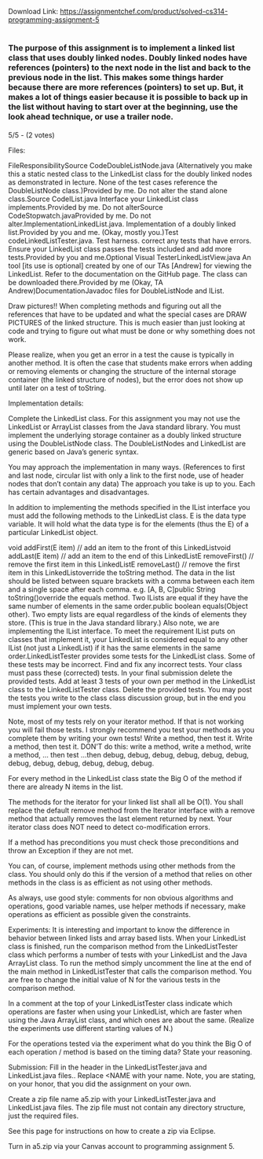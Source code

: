 Download Link: https://assignmentchef.com/product/solved-cs314-programming-assignment-5
<br>
<h1 class="product-top-header" title="CS314 Programming Assignment 5 Solved"><span style="font-size: 16px;">The purpose of this assignment is to implement a linked list class that uses doubly linked nodes. Doubly linked nodes have references (pointers) to the next node in the list and back to the previous node in the list. This makes some things harder because there are more references (pointers) to set up. But, it makes a lot of things easier because it is possible to back up in the list without having to start over at the beginning, use the look ahead technique, or use a trailer node.</span></h1>

5/5 - (2 votes)

Files:

FileResponsibilitySource CodeDoubleListNode.java (Alternatively you make this a static nested class to the LinkedList class for the doubly linked nodes as demonstrated in lecture. None of the test cases reference the DoubleListNode class.)Provided by me. Do not alter the stand alone class.Source CodeIList.java Interface your LinkedList class implements.Provided by me. Do not alterSource CodeStopwatch.javaProvided by me. Do not alter.ImplementationLinkedList.java. Implementation of a doubly linked list.Provided by you and me.  (Okay, mostly you.)Test codeLinkedListTester.java. Test harness. correct any tests that have errors. Ensure your LinkedList class passes the tests included and add more tests.Provided by you and me.Optional Visual TesterLinkedListView.java An tool [its use is optional] created by one of our TAs [Andrew] for viewing the LinkedList. Refer to the documentation on the GitHub page. The class can be downloaded there.Provided by me (Okay, TA Andrew)DocumentationJavadoc files for DoubleListNode and IList.

Draw pictures!! When completing methods and figuring out all the references that have to be updated and what the special cases are DRAW PICTURES of the linked structure. This is much easier than just looking at code and trying to figure out what must be done or why something does not work.

Please realize, when you get an error in a test the cause is typically in another method. It is often the case that students make errors when adding or removing elements or changing the structure of the internal storage container (the linked structure of nodes), but the error does not show up until later on a test of toString.

Implementation details:

Complete the LinkedList class.  For this assignment you may not use the LinkedList or ArrayList classes from the Java standard library. You must implement the underlying storage container as a doubly linked structure using the DoubleListNode class. The DoubleListNodes and LinkedList are generic based on Java’s generic syntax.

You may approach the implementation in many ways. (References to first and last node, circular list with only a link to the first node, use of header nodes that don’t contain any data) The approach you take is up to you. Each has certain advantages and disadvantages.

In addition to implementing the methods specified in the IList interface you must add  the following methods to the LinkedList class. E is the data type variable. It will hold what the data type is for the elements (thus the E) of a particular LinkedList object.

void addFirst(E item) // add an item to the front of this LinkedListvoid addLast(E item) // add an item to the end of this LinkedListE removeFirst() // remove the first item in this LinkedListE removeLast() // remove the first item in this LinkedListoverride the toString method. The data in the list should be listed between square brackets with a comma between each item and a single space after each comma. e.g. [A, B, C]public String toString()override the equals method. Two ILists are equal if they have the same number of elements in the same order.public boolean equals(Object other). Two empty lists are equal regardless of the kinds of elements they store. (This is true in the Java standard library.) Also note, we are implementing the IList interface. To meet the requirement IList puts on classes that implement it, your LinkedList is considered equal to any other IList (not just a LinkedList) if it has the same elements in the same order.LinkedListTester provides some tests for the LinkedList class. Some of these tests may be incorrect. Find and fix any incorrect tests. Your class must pass these (corrected) tests. In your final submission delete the provided tests. Add at least 3 tests of your own per method in the LinkedList class to the LinkedListTester class. Delete the provided tests. You may post the tests you write to the class class discussion group, but in the end you must implement your own tests.

Note, most of my tests rely on your iterator method. If that is not working you will fail those tests. I strongly recommend you test your methods as you complete them by writing your own tests! Write a method, then test it. Write a method, then test it. DON’T do this:  write a method, write a method, write a method, … then test …then debug, debug, debug, debug, debug, debug, debug, debug, debug, debug, debug, debug.

For every method in the LinkedList class state the Big O of the method if there are already N items in the list.

The methods for the iterator for your linked list shall all be O(1).  You shall replace the default remove method from the Iterator interface with a remove method that actually removes the last element returned by next. Your iterator class does NOT need to detect co-modification errors.

If a method has preconditions you must check those preconditions and throw an Exception if they are not met.

You can, of course, implement methods using other methods from the class. You should only do this if the version of a method that relies on other methods in the class is as efficient as not using other methods.

As always, use good style: comments for non obvious algorithms and operations, good variable names, use helper methods if necessary, make operations as efficient as possible given the constraints.

Experiments: It is interesting and important to know the difference in behavior between linked lists and array based lists. When your LinkedList class is finished, run the comparison method from the LinkedListTester class which performs a number of tests with your LinkedList and the Java ArrayList class. To run the method simply uncomment the line at the end of the main method in LinkedListTester that calls the comparison method. You are free to change the initial value of N for the various tests in the comparison method.

In a comment at the top of your LinkedListTester class indicate which operations are faster when using your LinkedList, which are faster when using the Java ArrayList class, and which ones are about the same.  (Realize the experiments use different starting values of N.)

For the operations tested via the experiment what do you think the Big O of each operation / method is based on the timing data? State your reasoning.

Submission: Fill in the header in the LinkedListTester.java and LinkedList.java files.. Replace &lt;NAME with your name. Note, you are stating, on your honor, that you did the assignment on your own.

Create a zip file name a5.zip with your LinkedListTester.java and LinkedList.java files. The zip file must not contain any directory structure, just the required files.

See this page for instructions on how to create a zip via Eclipse.

Turn in a5.zip via your Canvas account to programming assignment 5.